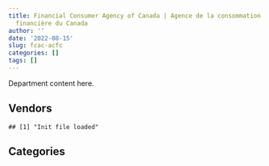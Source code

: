 ```yaml
---
title: Financial Consumer Agency of Canada | Agence de la consommation en matière
  financière du Canada
author: ''
date: '2022-08-15'
slug: fcac-acfc
categories: []
tags: []
---
```


<script src="/rmarkdown-libs/htmlwidgets/htmlwidgets.js"></script>
<link href="/rmarkdown-libs/datatables-css/datatables-crosstalk.css" rel="stylesheet" />
<script src="/rmarkdown-libs/datatables-binding/datatables.js"></script>
<script src="/rmarkdown-libs/jquery/jquery-3.6.0.min.js"></script>
<link href="/rmarkdown-libs/dt-core-bootstrap/css/dataTables.bootstrap.min.css" rel="stylesheet" />
<link href="/rmarkdown-libs/dt-core-bootstrap/css/dataTables.bootstrap.extra.css" rel="stylesheet" />
<script src="/rmarkdown-libs/dt-core-bootstrap/js/jquery.dataTables.min.js"></script>
<script src="/rmarkdown-libs/dt-core-bootstrap/js/dataTables.bootstrap.min.js"></script>
<link href="/rmarkdown-libs/crosstalk/css/crosstalk.min.css" rel="stylesheet" />
<script src="/rmarkdown-libs/crosstalk/js/crosstalk.min.js"></script>
<script src="/rmarkdown-libs/htmlwidgets/htmlwidgets.js"></script>
<link href="/rmarkdown-libs/datatables-css/datatables-crosstalk.css" rel="stylesheet" />
<script src="/rmarkdown-libs/datatables-binding/datatables.js"></script>
<script src="/rmarkdown-libs/jquery/jquery-3.6.0.min.js"></script>
<link href="/rmarkdown-libs/dt-core-bootstrap/css/dataTables.bootstrap.min.css" rel="stylesheet" />
<link href="/rmarkdown-libs/dt-core-bootstrap/css/dataTables.bootstrap.extra.css" rel="stylesheet" />
<script src="/rmarkdown-libs/dt-core-bootstrap/js/jquery.dataTables.min.js"></script>
<script src="/rmarkdown-libs/dt-core-bootstrap/js/dataTables.bootstrap.min.js"></script>
<link href="/rmarkdown-libs/crosstalk/css/crosstalk.min.css" rel="stylesheet" />
<script src="/rmarkdown-libs/crosstalk/js/crosstalk.min.js"></script>

Department content here.

## Vendors

    ## [1] "Init file loaded"

<div id="htmlwidget-1" style="width:100%;height:auto;" class="datatables html-widget"></div>
<script type="application/json" data-for="htmlwidget-1">{"x":{"style":"bootstrap","filter":"none","vertical":false,"data":[["<a href=\"/vendors/access_2_networks/\">ACCESS 2 NETWORKS<\/a>","<a href=\"/vendors/advanced_business_interiors/\">ADVANCED BUSINESS INTERIORS<\/a>","<a href=\"/vendors/advanced_chippewa_technologies/\">ADVANCED CHIPPEWA TECHNOLOGIES<\/a>","<a href=\"/vendors/artemp_personnel_services/\">ARTEMP PERSONNEL SERVICES<\/a>","<a href=\"/vendors/avi_spl_canada/\">AVI SPL CANADA<\/a>","<a href=\"/vendors/bell_canada/\">BELL CANADA<\/a>","<a href=\"/vendors/blackberry/\">BLACKBERRY<\/a>","<a href=\"/vendors/cdw_canada/\">CDW CANADA<\/a>","<a href=\"/vendors/cision_canada/\">CISION CANADA<\/a>","<a href=\"/vendors/cistel_technology/\">CISTEL TECHNOLOGY<\/a>","<a href=\"/vendors/cnw_group/\">CNW GROUP<\/a>","<a href=\"/vendors/coradix_technology_consulting/\">CORADIX TECHNOLOGY CONSULTING<\/a>","<a href=\"/vendors/cossette_communications/\">COSSETTE COMMUNICATIONS<\/a>","<a href=\"/vendors/csdc_systems/\">CSDC SYSTEMS<\/a>","<a href=\"/vendors/dell_computer/\">DELL COMPUTER<\/a>","<a href=\"/vendors/deloitte_and_touche/\">DELOITTE AND TOUCHE<\/a>","<a href=\"/vendors/donna_cona/\">DONNA CONA<\/a>","<a href=\"/vendors/dynamic_personnel_consultants/\">DYNAMIC PERSONNEL CONSULTANTS<\/a>","<a href=\"/vendors/ecole_de_langues_abce/\">ECOLE DE LANGUES ABCE<\/a>","<a href=\"/vendors/ekos_research_associates/\">EKOS RESEARCH ASSOCIATES<\/a>","<a href=\"/vendors/entrust/\">ENTRUST<\/a>","<a href=\"/vendors/environics_research_group/\">ENVIRONICS RESEARCH GROUP<\/a>","<a href=\"/vendors/ernst_young/\">ERNST YOUNG<\/a>","<a href=\"/vendors/gartner/\">GARTNER<\/a>","<a href=\"/vendors/goss_gilroy/\">GOSS GILROY<\/a>","<a href=\"/vendors/haworth/\">HAWORTH<\/a>","<a href=\"/vendors/hypertec/\">HYPERTEC<\/a>","<a href=\"/vendors/ibm_canada/\">IBM CANADA<\/a>","<a href=\"/vendors/insa/\">INSA<\/a>","<a href=\"/vendors/integra_networks/\">INTEGRA NETWORKS<\/a>","<a href=\"/vendors/iron_mountain/\">IRON MOUNTAIN<\/a>","<a href=\"/vendors/konica_minolta_business_solutions/\">KONICA MINOLTA BUSINESS SOLUTIONS<\/a>","<a href=\"/vendors/kpmg/\">KPMG<\/a>","<a href=\"/vendors/lansdowne_technologies/\">LANSDOWNE TECHNOLOGIES<\/a>","<a href=\"/vendors/microsoft_canada/\">MICROSOFT CANADA<\/a>","<a href=\"/vendors/mishkumi_technologies/\">MISHKUMI TECHNOLOGIES<\/a>","<a href=\"/vendors/navpoint_consulting_group/\">NAVPOINT CONSULTING GROUP<\/a>","<a href=\"/vendors/nisha_techonologies/\">NISHA TECHONOLOGIES<\/a>","<a href=\"/vendors/nova_networks/\">NOVA NETWORKS<\/a>","<a href=\"/vendors/portage_personnel/\">PORTAGE PERSONNEL<\/a>","<a href=\"/vendors/printers_plus/\">PRINTERS PLUS<\/a>","<a href=\"/vendors/prosci_canada/\">PROSCI CANADA<\/a>","<a href=\"/vendors/purespirit_solutions/\">PURESPIRIT SOLUTIONS<\/a>","<a href=\"/vendors/quantum_management_services/\">QUANTUM MANAGEMENT SERVICES<\/a>","<a href=\"/vendors/quintet_consulting/\">QUINTET CONSULTING<\/a>","<a href=\"/vendors/raymond_chabot_grant_thornton/\">RAYMOND CHABOT GRANT THORNTON<\/a>","<a href=\"/vendors/rogers/\">ROGERS<\/a>","<a href=\"/vendors/softchoice/\">SOFTCHOICE<\/a>","<a href=\"/vendors/stoneworks_technologies/\">STONEWORKS TECHNOLOGIES<\/a>","<a href=\"/vendors/telecom_computer_services/\">TELECOM COMPUTER SERVICES<\/a>","<a href=\"/vendors/the_aim_group/\">THE AIM GROUP<\/a>","<a href=\"/vendors/thomas_schmidt/\">THOMAS SCHMIDT<\/a>","<a href=\"/vendors/trm_technologies/\">TRM TECHNOLOGIES<\/a>"],[null,"$   50,985.27",null,null,null,"$    3,617.53","$   19,520.30",null,"$   16,950.00","$   91,470.77","$   13,560.00","$  283,122.75","$  869,619.75",null,null,"$   96,813.82",null,"$   26,546.39",null,null,"$   29,678.68",null,"$   17,356.80","$   45,620.89",null,"$   21,517.47",null,null,null,null,"$    6,677.64","$   20,042.77","$   20,010.96",null,"$   86,489.86","$  203,824.90","$   24,860.00",null,null,"$    4,657.45",null,null,null,null,"$   15,311.28",null,"$      148.22",null,null,"$   38,057.03","$   25,000.00",null,null],[null,"$  112,425.96",null,"$   15,657.00","$   87,873.23","$    3,617.53",null,"$   23,594.40",null,null,null,"$  292,763.07","$  608,613.25",null,null,"$  264,722.22",null,null,"$    2,013.01","$   42,017.96","$   29,685.42","$  133,858.76",null,"$   37,140.48","$   44,144.32",null,null,null,null,null,"$   19,935.44","$   20,524.65","$    4,989.04",null,"$  164,816.08","$  269,996.55",null,null,null,"$  142,448.05",null,"$   72,828.50","$   23,676.08","$   16,469.26","$   37,657.47","$  431,856.34","$   18,228.82",null,"$  230,464.90","$  202,612.98",null,null,"$  183,934.24"],["$  160,838.55","$   40,561.82","$   50,568.85","$  212,239.39",null,"$   45,274.22","$   10,477.54","$   16,485.13",null,null,"$   14,060.90","$   90,470.63","$  926,925.99","$   14,569.27","$   40,232.97","$   30,326.83","$   14,125.00",null,"$   43,313.39","$  189,858.92","$       13.47","$  154,932.89",null,"$  455,449.12","$  117,078.43",null,"$   97,688.50",null,"$  158,194.78","$   23,954.69","$      361.42","$   10,779.63",null,null,"$  250,162.81","$   11,019.76",null,null,"$   12,910.25","$   46,305.52","$  148,286.02",null,"$  178,357.36",null,null,null,"$   17,873.36","$   31,035.45","$   81,919.29","$  455,411.93","$  706,536.98","$   98,220.76","$  247,499.76"],["$   48,016.86",null,"$   55,136.25","$  211,659.50",null,"$  102,260.54",null,"$   70,369.75",null,null,"$   13,059.10",null,"$1,808,000.00",null,"$   81,583.52","$   30,243.97",null,null,null,"$  378,159.94","$       13.44","$   36,612.63",null,"$1,482,074.90",null,null,"$   61,020.00","$   38,872.00",null,null,"$   10,147.58","$    5,862.94",null,"$   90,400.00","$  787,988.15",null,null,"$  224,084.65",null,null,null,null,"$  274,863.32",null,null,null,null,"$    6,128.06","$   47,807.36","$    6,486.11","$1,409,048.05","$  178,361.08",null]],"container":"<table class=\"table table-striped table-hover row-border order-column display\">\n  <thead>\n    <tr>\n      <th>Vendor<\/th>\n      <th>2017-2018<\/th>\n      <th>2018-2019<\/th>\n      <th>2019-2020<\/th>\n      <th>2020-2021<\/th>\n    <\/tr>\n  <\/thead>\n<\/table>","options":{"order":[[4,"desc"]],"pageLength":10,"autoWidth":true,"columnDefs":[],"orderClasses":false}},"evals":[],"jsHooks":[]}</script>

## Categories

<div id="htmlwidget-2" style="width:100%;height:auto;" class="datatables html-widget"></div>
<script type="application/json" data-for="htmlwidget-2">{"x":{"style":"bootstrap","filter":"none","vertical":false,"data":[["<a href=\"/categories/1_facilities_and_construction/\">1_facilities_and_construction<\/a>","<a href=\"/categories/10_office_management/\">10_office_management<\/a>","<a href=\"/categories/2_professional_services/\">2_professional_services<\/a>","<a href=\"/categories/3_information_technology/\">3_information_technology<\/a>","<a href=\"/categories/6_industrial_products_and_services/\">6_industrial_products_and_services<\/a>","<a href=\"/categories/7_travel/\">7_travel<\/a>","<a href=\"/categories/9_human_capital/\">9_human_capital<\/a>"],["$   30,932.76","$  213,276.41","$2,685,919.97","$  995,672.68",null,null,"$  117,028.87"],["$   52,055.49","$  208,853.68","$4,311,770.50","$1,873,483.37",null,null,"$  142,146.93"],["$   22,931.93","$  226,280.75","$4,280,138.89","$2,925,803.44","$   11,610.75",null,"$  315,440.78"],["$   26,390.40","$   48,497.58","$4,661,859.12","$3,551,901.30","$      889.88","$    5,255.89","$  915,904.83"]],"container":"<table class=\"table table-striped table-hover row-border order-column display\">\n  <thead>\n    <tr>\n      <th>Category<\/th>\n      <th>2017-2018<\/th>\n      <th>2018-2019<\/th>\n      <th>2019-2020<\/th>\n      <th>2020-2021<\/th>\n    <\/tr>\n  <\/thead>\n<\/table>","options":{"order":[[4,"desc"]],"pageLength":20,"autoWidth":true,"columnDefs":[],"orderClasses":false,"lengthMenu":[10,20,25,50,100]}},"evals":[],"jsHooks":[]}</script>
